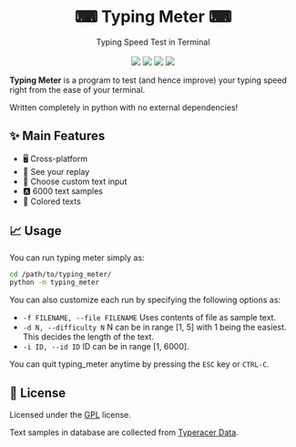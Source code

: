 <h1 align="center"> ⌨ Typing Meter ⌨ </h1>
<p align="center">
    Typing Speed Test in Terminal
    <br />
  <br />
<img src="https://api.codeclimate.com/v1/badges/4d0397d4c7dd3b81a205/maintainability"></a>
<img src="https://img.shields.io/pypi/v/mitype.svg"></a>
<a href="LICENSE.txt"><img src="https://img.shields.io/pypi/l/mitype.svg"></a>
<a href="https://github.com/ambv/black"><img src="https://img.shields.io/badge/code%20style-black-000000.svg"></a>
<br />
<img src="media/Windows-Terminal.gif" alt=>
</p>

**Typing Meter** is a program to test (and hence improve) your typing speed right from the ease of your terminal.

Written completely in python with no external dependencies!

## ✨ Main Features

- 🖥️ Cross-platform
- 🎦 See your replay
- 📝 Choose custom text input
- 🅰️ 6000 text samples
- 🌈 Colored texts

## 📈 Usage

You can run typing meter simply as:

```bash
cd /path/to/typing_meter/
python -m typing_meter
```

You can also customize each run by specifying the following options as:

- ```-f FILENAME, --file FILENAME```
  Uses contents of file as sample text.
- ```-d N, --difficulty N```
  N can be in range [1, 5] with 1 being the easiest. This decides the length of the text.
- ```-i ID, --id ID```
  ID can be in range [1, 6000].

You can quit typing_meter anytime by pressing the `ESC` key or `CTRL-C`.

## 📜 License

Licensed under the [GPL](LICENSE.txt) license.

Text samples in database are collected from [Typeracer Data](http://typeracerdata.com/texts).
